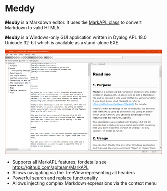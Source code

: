 # Meddy

_**Meddy**_ is a Markdown editor. It uses the [MarkAPL class](http://github.com/aplteam/MarkAPL) to convert Markdown to valid HTML5.

_**Meddy**_ is a Windows-only GUI application written in Dyalog APL 18.0 Unicode 32-bit which is available as a stand-alone EXE. 

![](meddy_screenshot.png)

* Supports all MarkAPL features; for details see <https://github.com/aplteam/MarkAPL>
* Allows navigating via the TreeView representing all headers
* Powerful search and replace functionality
* Allows injecting complex Markdown expressions via the context menu
